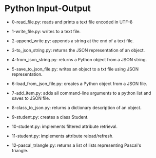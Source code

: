 # Python Input-Output

* 0-read_file.py: reads and prints a text file encoded in UTF-8

* 1-write_file.py: writes to a text file.

* 2-append_write.py: appends a string at the end of a text file.

* 3-to_json_string.py: returns the JSON representation of an object.

* 4-from_json_string.py: returns a Python object from a JSON string.

* 5-save_to_json_file.py: writes an object to a txt file using JSON representation.

* 6-load_from_json_file.py: creates a Python object from a JSON file.

* 7-add_item.py: adds all command-line arguments to a python list and saves to JSON file.

* 8-class_to_json.py: returns a dictionary description of an object.

* 9-student.py: creates a class Student.

* 10-student.py: implements filtered attribute retrieval.

* 11-student.py: implements attribute reload/refresh.

* 12-pascal_triangle.py: returns a list of lists representing Pascal's triangle.
